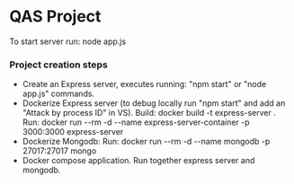 # QAS Project
To start server run: node app.js
### Project creation steps
- Create an Express server, executes running: "npm start" or "node app.js" commands.
- Dockerize Express server (to debug locally run "npm start" and add an "Attack by process ID" in VS).
    Build: docker build -t express-server .
    Run: docker run --rm -d --name express-server-container -p 3000:3000 express-server
- Dockerize Mongodb:
    Run: docker run --rm -d --name mongodb -p 27017:27017 mongo
- Docker compose application. Run together express server and mongodb.
